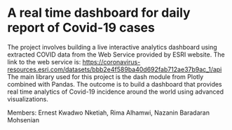 # A real time dashboard for daily report of Covid-19 cases
The project involves building a live interactive analytics dashboard using extracted COVID data from the Web Service provided by ESRI website. The link to the web service is: https://coronavirus-resources.esri.com/datasets/bbb2e4f589ba40d692fab712ae37b9ac_1/api 
The main library used for this project is the dash module from Plotly combined with Pandas.
The outcome is to build a dashboard that provides real time analytics of Covid-19 incidence around the world using advanced visualizations.

Members:
Ernest Kwadwo Nketiah,
Rima Alhamwi, 
Nazanin Baradaran Mohsenian
